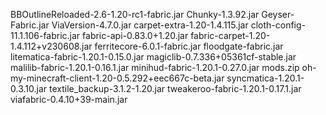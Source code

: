 BBOutlineReloaded-2.6-1.20-rc1-fabric.jar
Chunky-1.3.92.jar
Geyser-Fabric.jar
ViaVersion-4.7.0.jar
carpet-extra-1.20-1.4.115.jar
cloth-config-11.1.106-fabric.jar
fabric-api-0.83.0+1.20.jar
fabric-carpet-1.20-1.4.112+v230608.jar
ferritecore-6.0.1-fabric.jar
floodgate-fabric.jar
litematica-fabric-1.20.1-0.15.0.jar
magiclib-0.7.336+05361cf-stable.jar
malilib-fabric-1.20.1-0.16.1.jar
minihud-fabric-1.20.1-0.27.0.jar
mods.zip
oh-my-minecraft-client-1.20-0.5.292+eec667c-beta.jar
syncmatica-1.20.1-0.3.10.jar
textile_backup-3.1.2-1.20.jar
tweakeroo-fabric-1.20.1-0.17.1.jar
viafabric-0.4.10+39-main.jar
